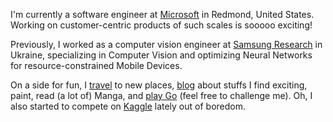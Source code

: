 
I'm currently a software engineer at [Microsoft][msft] in Redmond, United States. Working on customer-centric products of such scales is sooooo exciting!

Previously, I worked as a computer vision engineer at [Samsung Research][srk] in Ukraine,
specializing in Computer Vision and optimizing Neural Networks for resource-constrained Mobile Devices.

On a side for fun, I [travel][travelog] to new places, [blog][blog] about stuffs I find exciting, paint, read (a lot of) Manga, and [play Go][ogs] (feel free to challenge me). Oh, I also started to compete on [Kaggle][kaggle] lately out of boredom.

[msft]: https://www.microsoft.com
[srk]: https://research.samsung.com/srk
[twitter]: https://twitter.com/chankhavu
[cv]: #
[travelog]: /travelog
[blog]: /articles
[ogs]: https://online-go.com/user/view/178130
[gallery]: #
[kaggle]: https://www.kaggle.com/chankhavu
